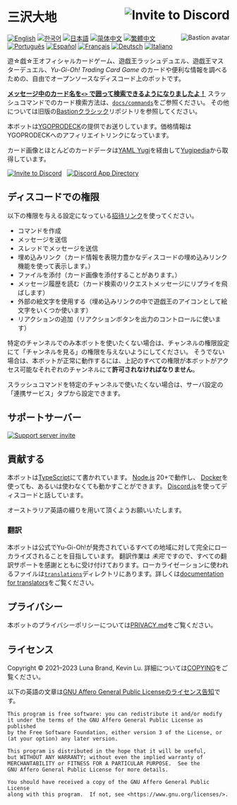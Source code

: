 # 三沢大地 [<img src="https://img.shields.io/badge/invite%20to-discord-brightgreen?style=for-the-badge" alt="Invite to Discord" align="right" />](https://discord.com/api/oauth2/authorize?client_id=383854640694820865&permissions=274878285888&scope=bot%20applications.commands)

<!-- Unfortunately, GitHub Markdown sanitizes style attributes, so we will have to use a deprecated HTML attribute. -->
[<img src="https://cdn.discordapp.com/avatars/383854640694820865/fab10204c193d0bc3d48169d11245a1a.png" alt="Bastion avatar" align="right" />](https://yugipedia.com/wiki/Bastion_Misawa)

[![English](https://img.shields.io/badge/English-blue)](/README.md)
[![한국어](https://img.shields.io/badge/한국어-grey)](/translations/README.ko.md "WIP")
[![日本語](https://img.shields.io/badge/日本語-violet)](/translations/README.ja.md "WIP, current language")
[![简体中文](https://img.shields.io/badge/简体中文-grey)](/translations/README.zh-CN.md "WIP")
[![繁體中文](https://img.shields.io/badge/繁體中文-grey)](/translations/README.zh-TW.md "WIP")
[![Português](https://img.shields.io/badge/Português-grey)](/translations/README.pt.md  "WIP")
[![Español](https://img.shields.io/badge/Español-grey)](/translations/README.es.md "WIP")
[![Français](https://img.shields.io/badge/Français-grey)](/translations/README.fr.md "WIP")
[![Deutsch](https://img.shields.io/badge/Deutsch-grey)](/translations/README.de.md "WIP")
[![Italiano](https://img.shields.io/badge/Italiano-grey)](/translations/README.it.md "WIP")

<!-- A free and open-source Discord bot for looking up cards and other useful information about the Yu-Gi-Oh! Trading Card Game, Official Card Game, Rush Duel, and Master Duel video game. -->
遊☆戯☆王オフィシャルカードゲーム、遊戯王ラッシュデュエル、遊戯王マスターデュエル、_Yu-Gi-Oh! Trading Card Game_ のカードや便利な情報を調べるための、自由でオープンソースなディスコード上のボットです。

<!-- **[Get started with searching for cards using `<>` in your messages!](/docs/card-search.md)**
For Slash Command documentation, look in [`docs/commands`](/docs/commands).
For everything else, please refer to the old [Bastion Classic](https://github.com/AlphaKretin/bastion-bot) repository. -->
**[メッセージ中のカード名を`<>` で囲って検索できるようになりましたよ！](/docs/card-search.md)**
スラッシュコマンドでのカード検索方法は、[`docs/commands`](/docs/commands)をご参照ください。
その他については旧版の[Bastionクラシック](https://github.com/AlphaKretin/bastion-bot)リポジトリを参照してください。

<!-- Thanks to [YGOPRODECK](https://ygoprodeck.com/) for sponsoring Bastion. Prices provided by Bastion are YGOPRODECK affiliate links.-->
本ボットは[YGOPRODECK](https://ygoprodeck.com/)の提供でお送りしています。価格情報はYGOPRODECKへのアフィリエイトリンクになっています。

<!-- Card images and most card data are sourced from [Yugipedia](https://yugipedia.com/) via [YAML Yugi](https://github.com/DawnbrandBots/yaml-yugi). -->
カード画像とほとんどのカードデータは[YAML Yugi](https://github.com/DawnbrandBots/yaml-yugi)を経由して[Yugipedia](https://yugipedia.com/)から取得しています。



[<img src="https://img.shields.io/badge/invite%20to-discord-brightgreen?style=for-the-badge" alt="Invite to Discord" />](https://discord.com/api/oauth2/authorize?client_id=383854640694820865&permissions=274878285888&scope=bot%20applications.commands)
&nbsp;
[<img src="https://img.shields.io/badge/App%20Directory-darkgreen?style=for-the-badge" alt="Discord App Directory" />](https://discord.com/application-directory/383854640694820865)


<!--## Discord permissions-->
## ディスコードでの権限

<!--Please make sure you use an [invite link](https://discord.com/api/oauth2/authorize?client_id=383854640694820865&permissions=274878285888&scope=bot%20applications.commands)
that automatically grants the following permissions.-->
以下の権限を与える設定になっている[招待リンク](https://discord.com/api/oauth2/authorize?client_id=383854640694820865&permissions=274878285888&scope=bot%20applications.commands)を使ってください。



<!-- - Create commands in a server-->
<!-- 'Create commands' permission is asked when you select which server to add Bastion along with 'Add a bot to a server' permission. Others are asked later when you authorize them for a certain server you selected.-->
- コマンドを作成
- メッセージを送信<!-- - Send Messages-->
- スレッドでメッセージを送信<!-- - Send Messages in Threads-->
- 埋め込みリンク（カード情報を表現力豊かなディスコードの埋め込みリンク機能を使って表示します。）<!-- - Embed Links: Bastion displays card information in a Discord rich embed.-->
- ファイルを添付（カード画像を添付することがあります。）<!-- - Attach Files: Bastion attaches card images for trivia.-->
- メッセージ履歴を読む（カード検索のリクエストメッセージにリプライを飛ばします）<!-- - Read Message History: Bastion replies to messages that request card search.-->
- 外部の絵文字を使用する（埋め込みリンクの中で遊戯王のアイコンとして絵文字をいくつか使います）<!-- - Use External Emojis: Bastion uses certain emojis for Yu-Gi-Oh icons in its embeds.-->
- リアクションの追加（リアクションボタンを出力のコントロールに使います）<!-- - Add Reactions: Bastion uses "reaction buttons" for advanced control of outputs.-->

<!-- If you do not want Bastion to be used in a channel, deny it the View Channel permission.
Otherwise, all of the above permissions **must** be granted to Bastion in each channel it is
available in for it to work correctly.-->
特定のチャンネルでのみ本ボットを使いたくない場合は、チャンネルの権限設定にて「チャンネルを見る」の権限を与えないようにしてください。
そうでない場合は、本ボットが正常に動作するには、上記のすべての権限が本ボットがアクセス可能なそれぞれのチャンネルにて**許可されなければなりません**。


<!-- If you do not want Slash Commands to be used in a channel, this can be managed per command in the Integrations tab of
your server settings. Alternatively, you can blanket deny the Use Application Commands permission for the individuals
or roles in question, but this will apply to all bots.-->
スラッシュコマンドを特定のチャンネルで使いたくない場合は、サーバ設定の「連携サービス」タブから設定できます。
<!-- I didn't understand the second sentence. So it's left untranslated.>

<!-- ## Support server-->
## サポートサーバー

[![Support server invite](https://discordapp.com/api/guilds/381294999729340417/widget.png?style=banner3)](https://discord.gg/4aFuPyuE96)

<!--## Contributing-->
## 貢献する

<!--Bastion is written in [TypeScript](https://www.typescriptlang.org/).
It targets [Node.js](https://nodejs.org/) 20+ and
can be run with or without [Docker](https://docs.docker.com/get-docker/).
It uses [Discord.js](https://discord.js.org/) to talk to Discord.-->
本ボットは[TypeScript](https://www.typescriptlang.org/)にて書かれています。
[Node.js](https://nodejs.org/) 20+で動作し、
[Docker](https://docs.docker.com/get-docker/)を使っても、あるいは使わなくても動かすことができます。
[Discord.js](https://discord.js.org/)を使ってディスコードと話しています。

<!--Please use Australian English spellings.-->
オーストラリア英語の綴りを用いて頂くようお願いいたします。

<!--### Translations-->
### 翻訳

<!-- Bastion intends to be fully localised to all regions with official Yu-Gi-Oh! releases.
Translation work is _incomplete_ and we appreciate any translator help. The localisation
files are in the [`translations`](/translations) directory; for more information,
please see the [documentation for translators](/docs/translations.md).-->
本ボットは公式でYu-Gi-Oh!が発売されているすべての地域に対して完全にローカライズされることを目指しています。
翻訳作業は _未完_ ですので、すべての翻訳サポートを感謝とともに受け付けております。ローカライゼーションに使われるファイルは[`translations`](/translations)ディレクトリにあります。詳しくは[documentation for translators](/docs/translations.md)をご覧ください。

<!-- ## Privacy -->
## プライバシー

<!-- See [PRIVACY.md](https://github.com/DawnbrandBots/bastion-bot/blob/master/PRIVACY.md) for Bastion's Privacy Policy.-->
本ボットのプライバシーポリシーについては[PRIVACY.md](https://github.com/DawnbrandBots/bastion-bot/blob/master/PRIVACY.md)をご覧ください。


<!--## Licence-->
## ライセンス

Copyright © 2021–2023 Luna Brand, Kevin Lu.
詳細については[COPYING](https://github.com/DawnbrandBots/bastion-bot/blob/master/COPYING)をご覧ください。

<!-- Inserted below to explain-->
<!-- The English paragraphs below is a [license notice of GNU Affero General Public License](https://www.gnu.org/licenses/gpl-howto.en.html#license-notices).-->
以下の英語の文章は[GNU Affero General Public Licenseのライセンス告知](https://www.gnu.org/licenses/gpl-howto.ja.html#license-notices)です。

```
This program is free software: you can redistribute it and/or modify
it under the terms of the GNU Affero General Public License as published
by the Free Software Foundation, either version 3 of the License, or
(at your option) any later version.

This program is distributed in the hope that it will be useful,
but WITHOUT ANY WARRANTY; without even the implied warranty of
MERCHANTABILITY or FITNESS FOR A PARTICULAR PURPOSE.  See the
GNU Affero General Public License for more details.

You should have received a copy of the GNU Affero General Public License
along with this program.  If not, see <https://www.gnu.org/licenses/>.
```
